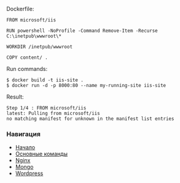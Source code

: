 Dockerfile:
```
FROM microsoft/iis

RUN powershell -NoProfile -Command Remove-Item -Recurse C:\inetpub\wwwroot\*

WORKDIR /inetpub/wwwroot

COPY content/ .
```

Run commands:
```
$ docker build -t iis-site .
$ docker run -d -p 8000:80 --name my-running-site iis-site
```
Result:
```
Step 1/4 : FROM microsoft/iis
latest: Pulling from microsoft/iis
no matching manifest for unknown in the manifest list entries
```


### Навигация
* [Начало](./../README.MD)
* [Основные команды](./../1_first/README.MD)
* [Nginx](./../2_nginx/NGINX.MD)
* [Mongo](./../3_mongo_dockerfile/MONGO.MD)
* [Wordpress](./../4_wordpress_docker-compose/WORDPRESS.MD)